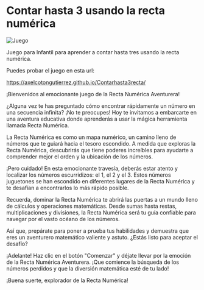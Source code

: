 # Contar hasta 3 usando la recta numérica

![Juego](https://axelcotongutierrez.github.io/learningmathematicas/assets/images//posts/Contar3/jcontar3rm.jpg)

Juego para Infantil para aprender a contar hasta tres usando la recta numérica.

Puedes probar el juego en esta url:

https://axelcotongutierrez.github.io/Contarhasta3recta/

¡Bienvenidos al emocionante juego de la Recta Numérica Aventurera!

¿Alguna vez te has preguntado cómo encontrar rápidamente un número en una secuencia infinita? ¡No te preocupes! Hoy te invitamos a embarcarte en una aventura educativa donde aprenderás a usar la mágica herramienta llamada Recta Numérica.

La Recta Numérica es como un mapa numérico, un camino lleno de números que te guiará hacia el tesoro escondido. A medida que exploras la Recta Numérica, descubrirás que tiene poderes increíbles para ayudarte a comprender mejor el orden y la ubicación de los números.

¡Pero cuidado! En esta emocionante travesía, deberás estar atento y localizar los números escurridizos: el 1, el 2 y el 3. Estos números juguetones se han escondido en diferentes lugares de la Recta Numérica y te desafían a encontrarlos lo más rápido posible.

Recuerda, dominar la Recta Numérica te abrirá las puertas a un mundo lleno de cálculos y operaciones matemáticas. Desde sumas hasta restas, multiplicaciones y divisiones, la Recta Numérica será tu guía confiable para navegar por el vasto océano de los números.

Así que, prepárate para poner a prueba tus habilidades y demuestra que eres un aventurero matemático valiente y astuto. ¿Estás listo para aceptar el desafío?

¡Adelante! Haz clic en el botón "Comenzar" y déjate llevar por la emoción de la Recta Numérica Aventurera. ¡Que comience la búsqueda de los números perdidos y que la diversión matemática esté de tu lado!

¡Buena suerte, explorador de la Recta Numérica!
